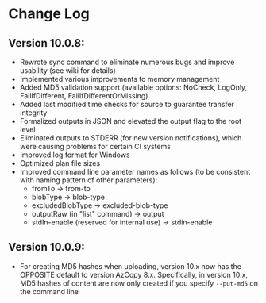 # Change Log

## Version 10.0.8:

- Rewrote sync command to eliminate numerous bugs and improve usability (see wiki for details)
- Implemented various improvements to memory management
- Added MD5 validation support (available options: NoCheck, LogOnly, FailIfDifferent, FailIfDifferentOrMissing)
- Added last modified time checks for source to guarantee transfer integrity 
- Formalized outputs in JSON and elevated the output flag to the root level
- Eliminated outputs to STDERR (for new version notifications), which were causing problems for certain CI systems
- Improved log format for Windows
- Optimized plan file sizes
- Improved command line parameter names as follows (to be consistent with naming pattern of other parameters):
  - fromTo -> from-to
  - blobType -> blob-type
  - excludedBlobType -> excluded-blob-type
  - outputRaw (in "list" command) -> output
  - stdIn-enable (reserved for internal use) -> stdin-enable

## Version 10.0.9:

- For creating MD5 hashes when uploading, version 10.x now has the OPPOSITE default to version AzCopy 8.x. Specifically, in version 10.x, MD5 hashes of content are now only created if you specify `--put-md5` on the command line